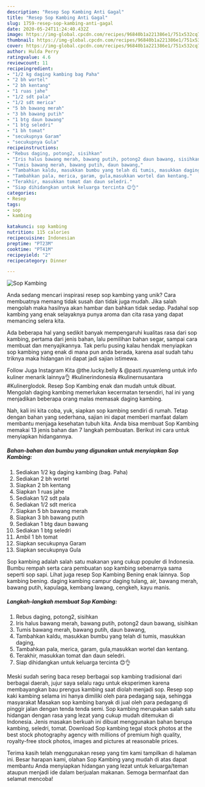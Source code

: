 ```yaml
---
description: "Resep Sop Kambing Anti Gagal"
title: "Resep Sop Kambing Anti Gagal"
slug: 1759-resep-sop-kambing-anti-gagal
date: 2020-05-24T11:24:40.432Z
image: https://img-global.cpcdn.com/recipes/96840b1a221386e1/751x532cq70/sop-kambing-foto-resep-utama.jpg
thumbnail: https://img-global.cpcdn.com/recipes/96840b1a221386e1/751x532cq70/sop-kambing-foto-resep-utama.jpg
cover: https://img-global.cpcdn.com/recipes/96840b1a221386e1/751x532cq70/sop-kambing-foto-resep-utama.jpg
author: Hulda Perry
ratingvalue: 4.6
reviewcount: 11
recipeingredient:
- "1/2 kg daging kambing bag Paha"
- "2 bh wortel"
- "2 bh kentang"
- "1 ruas jahe"
- "1/2 sdt pala"
- "1/2 sdt merica"
- "5 bh bawang merah"
- "3 bh bawang putih"
- "1 btg daun bawang"
- "1 btg seledri"
- "1 bh tomat"
- "secukupnya Garam"
- "secukupnya Gula"
recipeinstructions:
- "Rebus daging, potong2, sisihkan"
- "Iris halus bawang merah, bawang putih, potong2 daun bawang, sisihkan"
- "Tumis bawang merah, bawang putih, daun bawang,"
- "Tambahkan kaldu, masukkan bumbu yang telah di tumis, masukkan daging,"
- "Tambahkan pala, merica, garam, gula,masukkan wortel dan kentang."
- "Terakhir, masukkan tomat dan daun seledri."
- "Siap dihidangkan untuk keluarga tercinta 😊👌"
categories:
- Resep
tags:
- sop
- kambing

katakunci: sop kambing 
nutrition: 115 calories
recipecuisine: Indonesian
preptime: "PT23M"
cooktime: "PT41M"
recipeyield: "2"
recipecategory: Dinner

---
```



![Sop Kambing](https://img-global.cpcdn.com/recipes/96840b1a221386e1/751x532cq70/sop-kambing-foto-resep-utama.jpg)

Anda sedang mencari inspirasi resep sop kambing yang unik? Cara membuatnya memang tidak susah dan tidak juga mudah. Jika salah mengolah maka hasilnya akan hambar dan bahkan tidak sedap. Padahal sop kambing yang enak selayaknya punya aroma dan cita rasa yang dapat memancing selera kita.

Ada beberapa hal yang sedikit banyak mempengaruhi kualitas rasa dari sop kambing, pertama dari jenis bahan, lalu pemilihan bahan segar, sampai cara membuat dan menyajikannya. Tak perlu pusing kalau hendak menyiapkan sop kambing yang enak di mana pun anda berada, karena asal sudah tahu triknya maka hidangan ini dapat jadi sajian istimewa.

Follow Juga Instagram Kita @the.lucky.belly &amp; @pasti.nyuamleng untuk info kuliner menarik lainnya👌 #kulinerindonesia #kulinernusantara #Kulinerglodok. Resep Sop Kambing enak dan mudah untuk dibuat. Mengolah daging kambing memerlukan kecermatan tersendiri, hal ini yang menjadikan beberapa orang malas memasak daging kambing.


Nah, kali ini kita coba, yuk, siapkan sop kambing sendiri di rumah. Tetap dengan bahan yang sederhana, sajian ini dapat memberi manfaat dalam membantu menjaga kesehatan tubuh kita. Anda bisa membuat Sop Kambing memakai 13 jenis bahan dan 7 langkah pembuatan. Berikut ini cara untuk menyiapkan hidangannya.

<!--inarticleads1-->

##### Bahan-bahan dan bumbu yang digunakan untuk menyiapkan Sop Kambing:

1. Sediakan 1/2 kg daging kambing (bag. Paha)
1. Sediakan 2 bh wortel
1. Siapkan 2 bh kentang
1. Siapkan 1 ruas jahe
1. Sediakan 1/2 sdt pala
1. Sediakan 1/2 sdt merica
1. Siapkan 5 bh bawang merah
1. Siapkan 3 bh bawang putih
1. Sediakan 1 btg daun bawang
1. Sediakan 1 btg seledri
1. Ambil 1 bh tomat
1. Siapkan secukupnya Garam
1. Siapkan secukupnya Gula


Sop kambing adalah salah satu makanan yang cukup populer di Indonesia. Bumbu rempah serta cara pembuatan sop kambing sebenarnya sama seperti sop sapi. Lihat juga resep Sop Kambing Bening enak lainnya. Sop kambing bening. daging kambing campur daging tulang, air, bawang merah, bawang putih, kapulaga, kembang lawang, cengkeh, kayu manis. 

<!--inarticleads2-->

##### Langkah-langkah membuat Sop Kambing:

1. Rebus daging, potong2, sisihkan
1. Iris halus bawang merah, bawang putih, potong2 daun bawang, sisihkan
1. Tumis bawang merah, bawang putih, daun bawang,
1. Tambahkan kaldu, masukkan bumbu yang telah di tumis, masukkan daging,
1. Tambahkan pala, merica, garam, gula,masukkan wortel dan kentang.
1. Terakhir, masukkan tomat dan daun seledri.
1. Siap dihidangkan untuk keluarga tercinta 😊👌


Meski sudah sering baca resep berbagai sop kambing tradisional dari berbagai daerah, jujur saya selalu ragu untuk eksperimen karena membayangkan bau prengus kambing saat diolah menjadi sop. Resep sop kaki kambing selama ini hanya dimiliki oleh para pedagang saja, sehingga masyarakat Masakan sop kambing banyak di jual oleh para pedagang di pinggir jalan dengan tenda tenda semi. Sop kambing merupakan salah satu hidangan dengan rasa yang lezat yang cukup mudah ditemukan di Indonesia. Jenis masakan berkuah ini dibuat menggunakan bahan berupa kambing, seledri, tomat. Download Sop kambing tegal stock photos at the best stock photography agency with millions of premium high quality, royalty-free stock photos, images and pictures at reasonable prices. 

Terima kasih telah menggunakan resep yang tim kami tampilkan di halaman ini. Besar harapan kami, olahan Sop Kambing yang mudah di atas dapat membantu Anda menyiapkan hidangan yang lezat untuk keluarga/teman ataupun menjadi ide dalam berjualan makanan. Semoga bermanfaat dan selamat mencoba!
